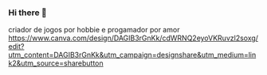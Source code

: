 ### Hi there 👋
criador de jogos por hobbie e progamador por amor 
https://www.canva.com/design/DAGIB3rGnKk/cdWRNQ2eyoVKRuvzl2soxg/edit?utm_content=DAGIB3rGnKk&utm_campaign=designshare&utm_medium=link2&utm_source=sharebutton
<!--
**erickyuri159/erickyuri159** is a ✨ _special_ ✨ repository because its `README.md` (this file) appears on your GitHub profile.

Here are some ideas to get you started:

- 🔭 I’m currently working on ...
- 🌱 I’m currently learning ...
- 👯 I’m looking to collaborate on ...
- 🤔 I’m looking for help with ...
- 💬 Ask me about ...
- 📫 How to reach me: ...
- 😄 Pronouns: ...
- ⚡ Fun fact: ...
-->
